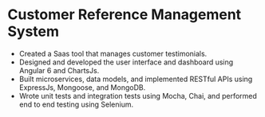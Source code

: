 # Customer Reference Management System

* Created a Saas tool that manages customer testimonials.
* Designed and developed the user interface and dashboard using Angular 6 and ChartsJs.
* Built microservices, data models, and implemented RESTful APIs using ExpressJs, Mongoose, and MongoDB.
* Wrote unit tests and integration tests using Mocha, Chai, and performed end to end testing using Selenium.
